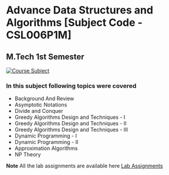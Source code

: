 # Advance Data Structures and Algorithms [Subject Code - CSL006P1M]
## M.Tech 1st Semester

[![Course Subject](https://img.shields.io/badge/Completed-yes-green.svg?style=flat&logo=appveyor)](https://github.com/mayank1101/Advance-Data-Structures-and-Algorithms-CSL-006P1M-/actions?query=workflow%3A%22C%2FC%2B%2B+WorkFlow%22)

### In this subject following topics were covered
* Background And Review
* Asymptotic Notations
* Divide and Conquer
* Greedy Algorithms Design and Techniques - I
* Greedy Algorithms Design and Techniques - II
* Greedy Algorithms Design and Techniques - III
* Dynamic Programming - I
* Dynamic Programming - II
* Approximation Algorithms
* NP Theory

**Note** All the lab assignments are available here [Lab Assignments](https://github.com/mayank1101/Advance-Data-Structures-and-Algorithms-CSL-006P1M-/tree/master/lab) 
